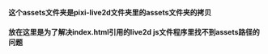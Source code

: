 #### 这个assets文件夹是pixi-live2d文件夹里的assets文件夹的拷贝
#### 放在这里是为了解决index.html引用的live2d js文件程序里找不到assets路径的问题

